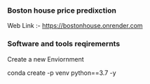 ### Boston house price predixction 
Web Link :- https://bostonhouse.onrender.com

### Software and tools reqiremernts





Create a new Enviornment

conda create -p venv python==3.7 -y

